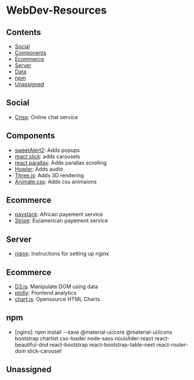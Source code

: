 # WebDev-Resources

## Contents

- [Social](#social)
- [Components](#components)
- [Ecommerce](#ecommerce)
- [Server](#server)
- [Data](#data)
- [npm](#npm)
- [Unassigned](#unassigned)

## Social
* [Crisp](https://github.com/crisp-im?language=javascript): Online chat service

## Components
* [sweetAlert2](https://sweetalert2.github.io/): Adds popups
* [react slick](https://react-slick.neostack.com/): adds carousels
* [react parallax](https://www.npmjs.com/package/react-scroll-parallax): Adds parallax scrolling
* [Howler](https://howlerjs.com/): Adds audio
* [Three.js](https://threejs.org/): Adds 3D rendering
* [Animate.css](https://animate.style/): Adds css animaions

## Ecommerce
* [paystack](https://paystack.com/docs/): African payement service
* [Stripe](https://stripe.com/docs/api): Eu/american payement service

## Server
* [nginx](https://gist.github.com/bradtraversy/cd90d1ed3c462fe3bddd11bf8953a896): Instructions for setting up nginx

## Ecommerce
* [D3.js](https://d3js.org/): Manipulate DOM using data
* [plotly](https://plotly.com/): Frontend analytics
* [chart.js](https://www.chartjs.org/): Opensource HTML Charts

## npm
* [nginx]: npm install --save @material-ui/core @material-ui/icons bootstrap chartist css-loader node-sass nouislider-react react-beautiful-dnd react-bootstrap react-bootstrap-table-next react-router-dom slick-carousel

## Unassigned


